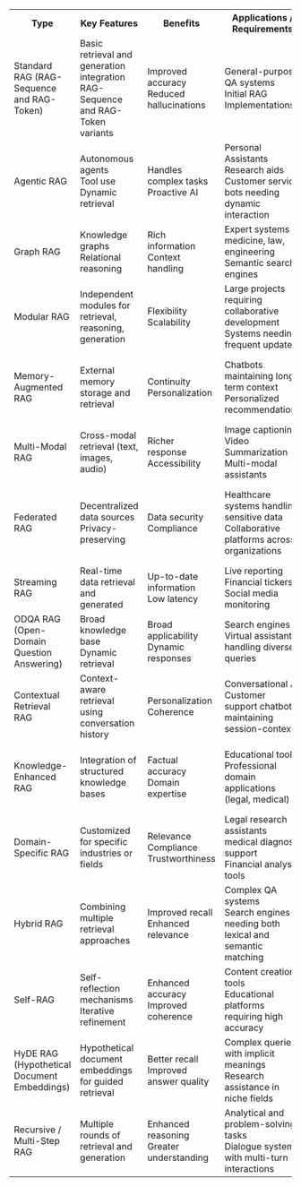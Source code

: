 <table>
  <tr>
    <th>Type</th>
    <th>Key Features</th>
    <th>Benefits</th>
    <th>Applications / Requirements</th>
    <th>Examples of Tooling/Library</th>
  </tr>
  <tr>
    <td>Standard RAG (RAG-Sequence and RAG-Token)</td>
    <td>Basic retrieval and generation integration<br>RAG-Sequence and RAG-Token variants</td>
    <td>Improved accuracy<br>Reduced hallucinations</td>
    <td>General-purpose QA systems<br>Initial RAG Implementations</td>
    <td>Hugging Face Transformers<br>Facebook’s RAG Implementation<br>LangChain</td>
  </tr>
  <tr>
    <td>Agentic RAG</td>
    <td>Autonomous agents<br>Tool use<br>Dynamic retrieval</td>
    <td>Handles complex tasks<br>Proactive AI</td>
    <td>Personal Assistants<br>Research aids<br>Customer service bots needing dynamic interaction</td>
    <td>LangChain Agents<br>OpenAI GPT-4 with Plugins<br>Microsoft Semantic Kernel</td>
  </tr>
  <tr>
    <td>Graph RAG</td>
    <td>Knowledge graphs<br>Relational reasoning</td>
    <td>Rich information<br>Context handling</td>
    <td>Expert systems in medicine, law, engineering<br>Semantic search engines</td>
    <td>Neo4j Graph Database<br>Apache Jena<br>Stardog</td>
  </tr>
  <tr>
    <td>Modular RAG</td>
    <td>Independent modules for retrieval, reasoning, generation</td>
    <td>Flexibility<br>Scalability</td>
    <td>Large projects requiring collaborative development<br>Systems needing frequent updates</td>
    <td>Microservices Architecture<br>Docker & Kubernetes<br>Apache Kafka</td>
  </tr>
  <tr>
    <td>Memory-Augmented RAG</td>
    <td>External memory storage and retrieval</td>
    <td>Continuity<br>Personalization</td>
    <td>Chatbots maintaining long-term context<br>Personalized recommendations</td>
    <td>Redis for Session Storage<br>Amazon Dynamo DB<br>Pinecone Vector Database</td>
  </tr>
  <tr>
    <td>Multi-Modal RAG</td>
    <td>Cross-modal retrieval (text, images, audio)</td>
    <td>Richer response<br>Accessibility</td>
    <td>Image captioning<br>Video Summarization<br>Multi-modal assistants</td>
    <td>OpenAI’s CLIP<br>TensorFlow Hub Models<br>PYtorch Multi-Modal Libraries</td>
  </tr>
  <tr>
    <td>Federated RAG</td>
    <td>Decentralized data sources<br>Privacy-preserving</td>
    <td>Data security<br>Compliance</td>
    <td>Healthcare systems handling sensitive data<br>Collaborative platforms across organizations</td>
    <td>TensorFlow Federated<br>PySyft by OpenMined<br>Federated Learning Libraries</td>
  </tr>
  <tr>
    <td>Streaming RAG</td>
    <td>Real-time data retrieval and generated</td>
    <td>Up-to-date information<br>Low latency</td>
    <td>Live reporting<br>Financial tickers<br>Social media monitoring</td>
    <td>Apache Kafka Streams<br>Amazon Kinesis<br>Stark Streaming</td>
  </tr>
  <tr>
    <td>ODQA RAG (Open-Domain Question Answering)</td>
    <td>Broad knowledge base<br>Dynamic retrieval</td>
    <td>Broad applicability<br>Dynamic responses</td>
    <td>Search engines<br>Virtual assistants handling diverse queries</td>
    <td>Elasticsearch<br>Haystack by Deepset<br>Hugging Face Transformers</td>
  </tr>
  <tr>
    <td>Contextual Retrieval RAG</td>
    <td>Context-aware retrieval using conversation history</td>
    <td>Personalization<br>Coherence</td>
    <td>Conversational AI<br>Customer support chatbots maintaining session-context</td>
    <td>Dialogflow by Google<br>Rasa Open Source<br>Microsoft Bot Framework</td>
  </tr>
  <tr>
    <td>Knowledge-Enhanced RAG</td>
    <td>Integration of structured knowledge bases</td>
    <td>Factual accuracy<br>Domain expertise</td>
    <td>Educational tools<br>Professional domain applications (legal, medical)</td>
    <td>Knowledge Graph Embeddings Libraries<br>OWL API<br>Apache Jena</td>
  </tr>
  <tr>
    <td>Domain-Specific RAG</td>
    <td>Customized for specific industries or fields</td>
    <td>Relevance<br>Compliance<br>Trustworthiness</td>
    <td>Legal research assistants<br>medical diagnosis support<br>Financial analysis tools</td>
    <td>LexPredict Contract Analytics<br>Watson Health<br>Financial NLP Tools</td>
  </tr>
  <tr>
    <td>Hybrid RAG</td>
    <td>Combining multiple retrieval approaches</td>
    <td>Improved recall<br>Enhanced relevance</td>
    <td>Complex QA systems<br>Search engines needing both lexical and semantic matching</td>
    <td>Elasticsearch with kNN Plugin<br>FAISS by Facebook AI<br>Hybrid Retrieval Libraries</td>
  </tr>
  <tr>
    <td>Self-RAG</td>
    <td>Self-reflection mechanisms<br>Iterative refinement</td>
    <td>Enhanced accuracy<br>Improved coherence</td>
    <td>Content creation tools<br>Educational platforms requiring high accuracy</td>
    <td>OpenAI GPT Models with Fine-Tuning<br>Human-in-the-Loop Platforms</td>
  </tr>
  <tr>
    <td>HyDE RAG (Hypothetical Document Embeddings)</td>
    <td>Hypothetical document embeddings for guided retrieval</td>
    <td>Better recall<br>Improved answer quality</td>
    <td>Complex queries with implicit meanings<br>Research assistance in niche fields</td>
    <td>Custom Implementations with Transformers<br>Haystack Pipelines</td>
  </tr>
  <tr>
    <td>Recursive / Multi-Step RAG</td>
    <td>Multiple rounds of retrieval and generation</td>
    <td>Enhanced reasoning<br>Greater understanding</td>
    <td>Analytical and problem-solving tasks<br>Dialogue systems with multi-turn interactions</td>
    <td>LangChain’s Chains and Agents<br>DeepMind’s AlphaCode Framework</td>
  </tr>
</table>